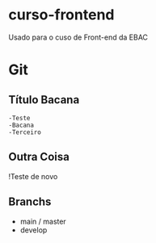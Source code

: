 # curso-frontend
Usado para o cuso de Front-end da EBAC

# Git

## Título Bacana
    -Teste
    -Bacana
    -Terceiro

## Outra Coisa
!Teste de novo

## Branchs
- main / master
- develop